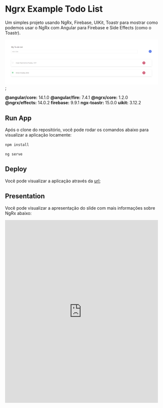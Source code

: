 # Ngrx Example Todo List

Um simples projeto usando NgRx, Firebase, UIKit, Toastr para mostrar como podemos usar o NgRx com Angular para Firebase e Side Effects (como o Toastr).

![My Todo List App](./src/assets/readme/images/My%20Todo%20List.png);

**@angular/core:** 14.1.0
**@angular/fire:** 7.4.1
**@ngrx/core:** 1.2.0
**@ngrx/effects:** 14.0.2
**firebase:** 9.9.1
**ngx-toastr:** 15.0.0
**uikit:** 3.12.2

## Run App

Após o clone do repositório, você pode rodar os comandos abaixo para visualizar a aplicação locamente:

`npm install`

`ng serve`

## Deploy

Você pode visualizar a aplicação através da [url]('https://todo-list-a1eec.web.app/home');

## Presentation

Você pode visualizar a apresentação do slide com mais informações sobre NgRx abaixo:

<iframe src='https://1drv.ms/p/s!AmHs8XfqlvjYpjF5hu_hx8EdL6Ew?e=wxuFAa' width='100%' height='600px' frameborder='0'>

